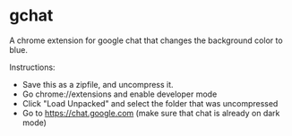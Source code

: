 # gchat
A chrome extension for google chat that changes the background color to blue.

Instructions: 
- Save this as a zipfile, and uncompress it. 
- Go chrome://extensions and enable developer mode
- Click "Load Unpacked" and select the folder that was uncompressed
- Go to https://chat.google.com (make sure that chat is already on dark mode)
